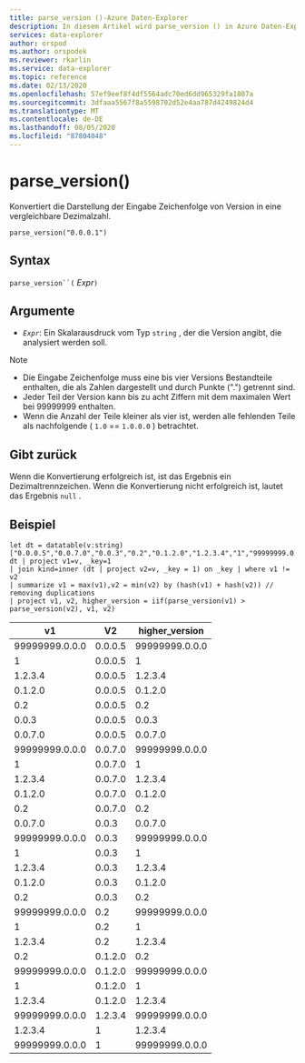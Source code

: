 ```yaml
---
title: parse_version ()-Azure Daten-Explorer
description: In diesem Artikel wird parse_version () in Azure Daten-Explorer beschrieben.
services: data-explorer
author: orspod
ms.author: orspodek
ms.reviewer: rkarlin
ms.service: data-explorer
ms.topic: reference
ms.date: 02/13/2020
ms.openlocfilehash: 57ef9eef8f4df5564adc70ed6dd965329fa1807a
ms.sourcegitcommit: 3dfaaa5567f8a5598702d52e4aa787d4249824d4
ms.translationtype: MT
ms.contentlocale: de-DE
ms.lasthandoff: 08/05/2020
ms.locfileid: "87804048"
---
```

# <a name="parse_version"></a>parse_version()

Konvertiert die Darstellung der Eingabe Zeichenfolge von Version in eine vergleichbare Dezimalzahl.

```kusto
parse_version("0.0.0.1")
```

## <a name="syntax"></a>Syntax

`parse_version``(` *Expr*`)`

## <a name="arguments"></a>Argumente

* *`Expr`*: Ein Skalarausdruck vom Typ `string` , der die Version angibt, die analysiert werden soll.

> [!NOTE]
> * Die Eingabe Zeichenfolge muss eine bis vier Versions Bestandteile enthalten, die als Zahlen dargestellt und durch Punkte (".") getrennt sind.
> * Jeder Teil der Version kann bis zu acht Ziffern mit dem maximalen Wert bei 99999999 enthalten.
> * Wenn die Anzahl der Teile kleiner als vier ist, werden alle fehlenden Teile als nachfolgende ( `1.0`  ==  `1.0.0.0` ) betrachtet.

## <a name="returns"></a>Gibt zurück

Wenn die Konvertierung erfolgreich ist, ist das Ergebnis ein Dezimaltrennzeichen.
Wenn die Konvertierung nicht erfolgreich ist, lautet das Ergebnis `null` .

## <a name="example"></a>Beispiel

```kusto
let dt = datatable(v:string)
["0.0.0.5","0.0.7.0","0.0.3","0.2","0.1.2.0","1.2.3.4","1","99999999.0.0.0"];
dt | project v1=v, _key=1 
| join kind=inner (dt | project v2=v, _key = 1) on _key | where v1 != v2
| summarize v1 = max(v1),v2 = min(v2) by (hash(v1) + hash(v2)) // removing duplications
| project v1, v2, higher_version = iif(parse_version(v1) > parse_version(v2), v1, v2)

```

|v1|V2|higher_version|
|---|---|---|
|99999999.0.0.0|0.0.0.5|99999999.0.0.0|
|1|0.0.0.5|1|
|1.2.3.4|0.0.0.5|1.2.3.4|
|0.1.2.0|0.0.0.5|0.1.2.0|
|0.2|0.0.0.5|0.2|
|0.0.3|0.0.0.5|0.0.3|
|0.0.7.0|0.0.0.5|0.0.7.0|
|99999999.0.0.0|0.0.7.0|99999999.0.0.0|
|1|0.0.7.0|1|
|1.2.3.4|0.0.7.0|1.2.3.4|
|0.1.2.0|0.0.7.0|0.1.2.0|
|0.2|0.0.7.0|0.2|
|0.0.7.0|0.0.3|0.0.7.0|
|99999999.0.0.0|0.0.3|99999999.0.0.0|
|1|0.0.3|1|
|1.2.3.4|0.0.3|1.2.3.4|
|0.1.2.0|0.0.3|0.1.2.0|
|0.2|0.0.3|0.2|
|99999999.0.0.0|0.2|99999999.0.0.0|
|1|0.2|1|
|1.2.3.4|0.2|1.2.3.4|
|0.2|0.1.2.0|0.2|
|99999999.0.0.0|0.1.2.0|99999999.0.0.0|
|1|0.1.2.0|1|
|1.2.3.4|0.1.2.0|1.2.3.4|
|99999999.0.0.0|1.2.3.4|99999999.0.0.0|
|1.2.3.4|1|1.2.3.4|
|99999999.0.0.0|1|99999999.0.0.0|
